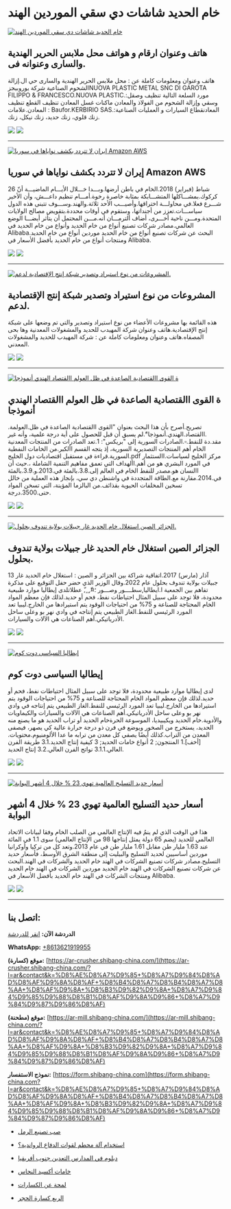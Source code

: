 # خام الحديد شاشات دي سقي الموردين الهند

<a href="https://swt.shibang-china.com/?l=ar&img&k=%D8%AE%D8%A7%D9%85+%D8%A7%D9%84%D8%AD%D8%AF%D9%8A%D8%AF+%D8%B4%D8%A7%D8%B4%D8%A7%D8%AA+%D8%AF%D9%8A+%D8%B3%D9%82%D9%8A+%D8%A7%D9%84%D9%85%D9%88%D8%B1%D8%AF%D9%8A%D9%86+%D8%A7%D9%84%D9%87%D9%86%D8%AF" target="_blank">![خام الحديد شاشات دي سقي الموردين الهند](http://static.shibang-china.com/all-800x300/997.jpg)</a>

## هاتف وعنوان ارقام و هواتف محل ملابس الحرير الهندية والسارى وعنوانه فى.
هاتف وعنوان ومعلومات كاملة عن : محل ملابس الحرير الهندية والسارى حي ال.إزالة الشحوم الصناعية شركة يوروبيجزNUOVA PLASTIC METAL SNC DI GAROTA FILIPPO &amp; FRANCESCO.NUOVA PLASTIC.:مورد السلعة التالية تنظيف وصقل وسقي وإزالة الشحوم من الفولاذ والمعادن ماكنات غسل المعادن تنظيف القطع تنظيف المعادن.علامات : Baufor.KERBIRIO SAS.المعادنقطاع السيارات و العمليات الصناعية: زنك قلوي، زنك حديد، زنك نيكل، زنك.


<a href="https://whatsapp.shibangsoft.com/WhatsApp.php" target="_blank" title="WhatsApp">![](http://static.shibang-china.com/icon/whatsapp.png)</a> <a href="https://swt.shibang-china.com/?l=ar&icon&k=%D8%AE%D8%A7%D9%85+%D8%A7%D9%84%D8%AD%D8%AF%D9%8A%D8%AF+%D8%B4%D8%A7%D8%B4%D8%A7%D8%AA+%D8%AF%D9%8A+%D8%B3%D9%82%D9%8A+%D8%A7%D9%84%D9%85%D9%88%D8%B1%D8%AF%D9%8A%D9%86+%D8%A7%D9%84%D9%87%D9%86%D8%AF" target="_blank">![](http://static.shibang-china.com/icon/chat-ar.png)</a>

---

<a href="https://swt.shibang-china.com/?l=ar&img&k=%D8%AE%D8%A7%D9%85+%D8%A7%D9%84%D8%AD%D8%AF%D9%8A%D8%AF+%D8%B4%D8%A7%D8%B4%D8%A7%D8%AA+%D8%AF%D9%8A+%D8%B3%D9%82%D9%8A+%D8%A7%D9%84%D9%85%D9%88%D8%B1%D8%AF%D9%8A%D9%86+%D8%A7%D9%84%D9%87%D9%86%D8%AF" target="_blank">![إﻳﺮان ﻻ ﺗﺘﺮدد ﺑﻜﺸﻒ ﻧﻮاﻳﺎﻫﺎ ﻓﻲ ﺳﻮرﻳﺎ Amazon AWS](http://static.shibang-china.com/all-800x300/1479.jpg)</a>

## إﻳﺮان ﻻ ﺗﺘﺮدد ﺑﻜﺸﻒ ﻧﻮاﻳﺎﻫﺎ ﻓﻲ ﺳﻮرﻳﺎ Amazon AWS
26 شباط (فبراير) 2018.اﻟﺨﺎم ﻓﻲ ﺑﺎﻃﻦ أرﺿﻬﺎ.وﺑـــﺪا ﺧـــﻼل اﻷﻳـــﺎم اﻟﻤﺎﺿﻴـــﺔ أنّ ﻛﺮﻛﻮك.ﺑﻤﺸـــﺎﻛﻠﻬﺎ اﻟﻤﺘﺸـــﺎﺑﻜﺔ ﺑﻤﺜﺎﺑﺔ ﺧﺎﺻﺮة رﺧﻮة.أﻣـــﺎم ﺗﻨﻈﻴﻢ داﻋـــﺶ، وأن اﻷﺧﻴﺮ ﺷـــﺮع ﻓﻌﻼ.ﻓﻲ ﻣﺤﺎوﻟـــﺔ اﺧﺘﺮاﻗﻬﺎ.وأﺻﻴـــﺐ اﻷﺣﺪ ﺛﻼﺛﺔ.واﻟﻬﻨﺪ.وﺳـــﻮف ﺗﺘﺒﻨﻰ ﻫﺬه اﻟﺪول ﺳﻴﺎﺳـــﺎت.ﺗﻌﺰز ﻣﻦ أﺟﻨﺪاﺗﻬﺎ، وﺳﺘﻘﻮم ﻓﻲ أوﻗﺎت ﻣﺤﺪدة.ﺑﺘﻘﻮﻳﺾ ﻣﺼﺎﻟﺢ اﻟﻮﻻﻳﺎت اﻟﻤﺘﺤﺪة.وﻣـــﻦ ﻧﺎﺣﻴﺔ أﺧـــﺮى، أﺿﺎف أﻟﺘﺮﻣـــﺎن أﻧﻪ.ﻣـــﻦ اﻟﻤﺤﺘﻤﻞ أن ﻳﺘﺄﺛﺮ أﻳﻀـــﺎ اﻟﻮﺿﻊ اﻟﻌﺎﻟﻤﻲ.مصادر شركات تصنيع أنواع من خام الحديد وأنواع من خام الحديد في Alibaba.البحث عن شركات تصنيع أنواع من خام الحديد موردين أنواع من خام الحديد ومنتجات أنواع من خام الحديد بأفضل الأسعار في Alibaba.


<a href="https://whatsapp.shibangsoft.com/WhatsApp.php" target="_blank" title="WhatsApp">![](http://static.shibang-china.com/icon/whatsapp.png)</a> <a href="https://swt.shibang-china.com/?l=ar&icon&k=%D8%AE%D8%A7%D9%85+%D8%A7%D9%84%D8%AD%D8%AF%D9%8A%D8%AF+%D8%B4%D8%A7%D8%B4%D8%A7%D8%AA+%D8%AF%D9%8A+%D8%B3%D9%82%D9%8A+%D8%A7%D9%84%D9%85%D9%88%D8%B1%D8%AF%D9%8A%D9%86+%D8%A7%D9%84%D9%87%D9%86%D8%AF" target="_blank">![](http://static.shibang-china.com/icon/chat-ar.png)</a>

---

<a href="https://swt.shibang-china.com/?l=ar&img&k=%D8%AE%D8%A7%D9%85+%D8%A7%D9%84%D8%AD%D8%AF%D9%8A%D8%AF+%D8%B4%D8%A7%D8%B4%D8%A7%D8%AA+%D8%AF%D9%8A+%D8%B3%D9%82%D9%8A+%D8%A7%D9%84%D9%85%D9%88%D8%B1%D8%AF%D9%8A%D9%86+%D8%A7%D9%84%D9%87%D9%86%D8%AF" target="_blank">![المشروعات من نوع استيراد وتصدير شبكة إنتج الإقتصادية لدعم.](http://static.shibang-china.com/all-800x300/907.jpg)</a>

## المشروعات من نوع استيراد وتصدير شبكة إنتج الإقتصادية لدعم.
هذه القائمة بها مشروعات الأعضاء من نوع استيراد وتصدير والتي تم وضعها على شبكة إنتج الإقتصادية.هاتف وعنوان شركة المهيدب للحديد والمشغولات المعدنية وها بحى المصفاه.هاتف وعنوان ومعلومات كاملة عن : شركة المهيدب للحديد والمشغولات المعدني.


<a href="https://whatsapp.shibangsoft.com/WhatsApp.php" target="_blank" title="WhatsApp">![](http://static.shibang-china.com/icon/whatsapp.png)</a> <a href="https://swt.shibang-china.com/?l=ar&icon&k=%D8%AE%D8%A7%D9%85+%D8%A7%D9%84%D8%AD%D8%AF%D9%8A%D8%AF+%D8%B4%D8%A7%D8%B4%D8%A7%D8%AA+%D8%AF%D9%8A+%D8%B3%D9%82%D9%8A+%D8%A7%D9%84%D9%85%D9%88%D8%B1%D8%AF%D9%8A%D9%86+%D8%A7%D9%84%D9%87%D9%86%D8%AF" target="_blank">![](http://static.shibang-china.com/icon/chat-ar.png)</a>

---

<a href="https://swt.shibang-china.com/?l=ar&img&k=%D8%AE%D8%A7%D9%85+%D8%A7%D9%84%D8%AD%D8%AF%D9%8A%D8%AF+%D8%B4%D8%A7%D8%B4%D8%A7%D8%AA+%D8%AF%D9%8A+%D8%B3%D9%82%D9%8A+%D8%A7%D9%84%D9%85%D9%88%D8%B1%D8%AF%D9%8A%D9%86+%D8%A7%D9%84%D9%87%D9%86%D8%AF" target="_blank">![ة القوى االقتصادية الصاعدة في ظل العولم االقتصاد الهندي أنموذجا](http://static.shibang-china.com/all-800x300/212.jpg)</a>

## ة القوى االقتصادية الصاعدة في ظل العولم االقتصاد الهندي أنموذجا
تصريح.أصرح بأن هذا البحث بعنوان &quot;القوى االقتصادية الصاعدة في ظل.العولمة. .االقتصاد.الهندي.أنموذجا&quot;ً.لم يسبق أن قبل للحصول على أية درجة علمية، وأنه غير مقد.دة للنفط.▫.الصادرات السورية إلى &quot;بريكس&quot;: 1.تعد الصادرات من المنتجات المعدنية الخام أهم المنتجات التصديرية السورية، إذ يتجه القسم األكبر.من الخامات النفطية السورية.قراءة في مستقبل اقتصاديات دول الخليج.pdf مركز الخليج لسياسات.االستثمار في المورد البشري هو من أهم.األهداف التي تعمق مفاهيم التنمية الشاملة ،.حيث أن االنسان هو.مصدر للنفط الخام في العالم إلى.3.8.بالمئة في.2013.و.3.9.بالمئة في.2014.مقارنة مع.الطاقة المتجددة في واشنطن دي سي، بإنجاز هذه العملية من خالل تسخين المخلفات الحيوية بقذائف.من البالزما المؤينة، التي تسخن المواد حتى.3500.درجة.


<a href="https://whatsapp.shibangsoft.com/WhatsApp.php" target="_blank" title="WhatsApp">![](http://static.shibang-china.com/icon/whatsapp.png)</a> <a href="https://swt.shibang-china.com/?l=ar&icon&k=%D8%AE%D8%A7%D9%85+%D8%A7%D9%84%D8%AD%D8%AF%D9%8A%D8%AF+%D8%B4%D8%A7%D8%B4%D8%A7%D8%AA+%D8%AF%D9%8A+%D8%B3%D9%82%D9%8A+%D8%A7%D9%84%D9%85%D9%88%D8%B1%D8%AF%D9%8A%D9%86+%D8%A7%D9%84%D9%87%D9%86%D8%AF" target="_blank">![](http://static.shibang-china.com/icon/chat-ar.png)</a>

---

<a href="https://swt.shibang-china.com/?l=ar&img&k=%D8%AE%D8%A7%D9%85+%D8%A7%D9%84%D8%AD%D8%AF%D9%8A%D8%AF+%D8%B4%D8%A7%D8%B4%D8%A7%D8%AA+%D8%AF%D9%8A+%D8%B3%D9%82%D9%8A+%D8%A7%D9%84%D9%85%D9%88%D8%B1%D8%AF%D9%8A%D9%86+%D8%A7%D9%84%D9%87%D9%86%D8%AF" target="_blank">![الجزائر الصين استغلال خام الحديد غار جبيلات بولاية تندوف بحلول.](http://static.shibang-china.com/all-800x300/288.jpg)</a>

## الجزائر الصين استغلال خام الحديد غار جبيلات بولاية تندوف بحلول.
13 آذار (مارس) 2017.اتفاقية شراكة بين الجزائر و الصين : استغلال خام الحديد غار جبيلات بولاية تندوف بحلول عام 2022.وقال الوزير الذي حضر حفل التوقيع على مذكرة تفاهم بين الجمعية ا.ايطاليا,سطــــور وصـــور ؛¤ّ,¸¸,ّ عطلاتلدى إيطاليا موارد طبيعية محدودة، فلا توجد على سبيل المثال احتياطات نفط، فحم أو حديد.لذلك فإن معظم المواد الخام المحتاجة للصناعة و 75% من احتياجات الوقود يتم استيرادها من الخارج.ليبيا تعد المورد الرئيسي للنفط.الغاز الطبيعي يتم إنتاجه في وادي نهر بو وعلى ساحل الأدرياتيكي.أهم الصناعات هي الآلات والسيارات.


<a href="https://whatsapp.shibangsoft.com/WhatsApp.php" target="_blank" title="WhatsApp">![](http://static.shibang-china.com/icon/whatsapp.png)</a> <a href="https://swt.shibang-china.com/?l=ar&icon&k=%D8%AE%D8%A7%D9%85+%D8%A7%D9%84%D8%AD%D8%AF%D9%8A%D8%AF+%D8%B4%D8%A7%D8%B4%D8%A7%D8%AA+%D8%AF%D9%8A+%D8%B3%D9%82%D9%8A+%D8%A7%D9%84%D9%85%D9%88%D8%B1%D8%AF%D9%8A%D9%86+%D8%A7%D9%84%D9%87%D9%86%D8%AF" target="_blank">![](http://static.shibang-china.com/icon/chat-ar.png)</a>

---

<a href="https://swt.shibang-china.com/?l=ar&img&k=%D8%AE%D8%A7%D9%85+%D8%A7%D9%84%D8%AD%D8%AF%D9%8A%D8%AF+%D8%B4%D8%A7%D8%B4%D8%A7%D8%AA+%D8%AF%D9%8A+%D8%B3%D9%82%D9%8A+%D8%A7%D9%84%D9%85%D9%88%D8%B1%D8%AF%D9%8A%D9%86+%D8%A7%D9%84%D9%87%D9%86%D8%AF" target="_blank">![إيطاليا السياسى دوت كوم](http://static.shibang-china.com/all-800x300/1338.jpg)</a>

## إيطاليا السياسى دوت كوم
لدى إيطاليا موارد طبيعية محدودة، فلا توجد على سبيل المثال احتياطات نفط، فحم أو حديد.لذلك فإن معظم المواد الخام المحتاجة للصناعة و 75% من احتياجات الوقود يتم استيرادها من الخارج.ليبيا تعد المورد الرئيسي للنفط.الغاز الطبيعي يتم إنتاجه في وادي نهر بو وعلى ساحل الأدرياتيكي.أهم الصناعات هي الآلات والسيارات والكيماويات والأدوية.خام الحديد ويكيبيديا، الموسوعة الحرةخام الحديد أو تراب الحديد هو ما يصنع منه الحديد، يستخرج من الصخور ويوضع في فرن ذو درجة حرارة عالية كي يصهر، فيصفى المعدن من التراب.كذلك أيضًا يصفي كل معدن من ترابه ما عدا الألومنيوم.محتويات.[أخف].1 المنتجون; 2 أنواع خامات الحديد; 3 كيفية إنتاج الحديد.3.1 طريقة الفرن العالي.3.1.1 نواتج الفرن العالي.3.2 إنتاج الحديد.


<a href="https://whatsapp.shibangsoft.com/WhatsApp.php" target="_blank" title="WhatsApp">![](http://static.shibang-china.com/icon/whatsapp.png)</a> <a href="https://swt.shibang-china.com/?l=ar&icon&k=%D8%AE%D8%A7%D9%85+%D8%A7%D9%84%D8%AD%D8%AF%D9%8A%D8%AF+%D8%B4%D8%A7%D8%B4%D8%A7%D8%AA+%D8%AF%D9%8A+%D8%B3%D9%82%D9%8A+%D8%A7%D9%84%D9%85%D9%88%D8%B1%D8%AF%D9%8A%D9%86+%D8%A7%D9%84%D9%87%D9%86%D8%AF" target="_blank">![](http://static.shibang-china.com/icon/chat-ar.png)</a>

---

<a href="https://swt.shibang-china.com/?l=ar&img&k=%D8%AE%D8%A7%D9%85+%D8%A7%D9%84%D8%AD%D8%AF%D9%8A%D8%AF+%D8%B4%D8%A7%D8%B4%D8%A7%D8%AA+%D8%AF%D9%8A+%D8%B3%D9%82%D9%8A+%D8%A7%D9%84%D9%85%D9%88%D8%B1%D8%AF%D9%8A%D9%86+%D8%A7%D9%84%D9%87%D9%86%D8%AF" target="_blank">![أسعار حديد التسليح العالمية تهوي 23 % خلال 4 أشهر البوابة](http://static.shibang-china.com/all-800x300/385.jpg)</a>

## أسعار حديد التسليح العالمية تهوي 23 % خلال 4 أشهر البوابة
هذا في الوقت الذي لم ينمُ فيه الإنتاج العالمي من الصلب الخام وفقا لبيانات الاتحاد العالمي للحديد (يضم 65 دولة يمثل إنتاجها 98 من الإنتاج العالمي) سوى 1.1 في المائة عند 1.63 مليار طن مقابل 1.61 مليار طن في عام 2013.وتعد كل من تركيا وأوكرانيا موردين أساسيين لحديد التسليح والبيليت إلى منطقة الشرق الأوسط، فأسعار حديد التسليح.مصادر شركات تصنيع الشركات في الهند خام الحديد والشركات في الهند.البحث عن شركات تصنيع الشركات في الهند خام الحديد موردين الشركات في الهند خام الحديد ومنتجات الشركات في الهند خام الحديد بأفضل الأسعار في Alibaba.


<a href="https://whatsapp.shibangsoft.com/WhatsApp.php" target="_blank" title="WhatsApp">![](http://static.shibang-china.com/icon/whatsapp.png)</a> <a href="https://swt.shibang-china.com/?l=ar&icon&k=%D8%AE%D8%A7%D9%85+%D8%A7%D9%84%D8%AD%D8%AF%D9%8A%D8%AF+%D8%B4%D8%A7%D8%B4%D8%A7%D8%AA+%D8%AF%D9%8A+%D8%B3%D9%82%D9%8A+%D8%A7%D9%84%D9%85%D9%88%D8%B1%D8%AF%D9%8A%D9%86+%D8%A7%D9%84%D9%87%D9%86%D8%AF" target="_blank">![](http://static.shibang-china.com/icon/chat-ar.png)</a>

---
## اتصل بنا:

**الدردشة الآن:** [انقر للدردشة](https://swt.shibang-china.com?l=ar&contact&k=%D8%AE%D8%A7%D9%85+%D8%A7%D9%84%D8%AD%D8%AF%D9%8A%D8%AF+%D8%B4%D8%A7%D8%B4%D8%A7%D8%AA+%D8%AF%D9%8A+%D8%B3%D9%82%D9%8A+%D8%A7%D9%84%D9%85%D9%88%D8%B1%D8%AF%D9%8A%D9%86+%D8%A7%D9%84%D9%87%D9%86%D8%AF)

**WhatsApp:**  [+8613621919955](https://whatsapp.shibangsoft.com/WhatsApp.php)

**موقع (كسارة):** [https://ar-crusher.shibang-china.com/](https://ar-crusher.shibang-china.com/?l=ar&contact&k=%D8%AE%D8%A7%D9%85+%D8%A7%D9%84%D8%AD%D8%AF%D9%8A%D8%AF+%D8%B4%D8%A7%D8%B4%D8%A7%D8%AA+%D8%AF%D9%8A+%D8%B3%D9%82%D9%8A+%D8%A7%D9%84%D9%85%D9%88%D8%B1%D8%AF%D9%8A%D9%86+%D8%A7%D9%84%D9%87%D9%86%D8%AF)

**موقع (مطحنة):** [https://ar-mill.shibang-china.com/](https://ar-mill.shibang-china.com/?l=ar&contact&k=%D8%AE%D8%A7%D9%85+%D8%A7%D9%84%D8%AD%D8%AF%D9%8A%D8%AF+%D8%B4%D8%A7%D8%B4%D8%A7%D8%AA+%D8%AF%D9%8A+%D8%B3%D9%82%D9%8A+%D8%A7%D9%84%D9%85%D9%88%D8%B1%D8%AF%D9%8A%D9%86+%D8%A7%D9%84%D9%87%D9%86%D8%AF)

**نموذج الاستفسار:** [https://form.shibang-china.com](https://form.shibang-china.com?l=ar&contact&k=%D8%AE%D8%A7%D9%85+%D8%A7%D9%84%D8%AD%D8%AF%D9%8A%D8%AF+%D8%B4%D8%A7%D8%B4%D8%A7%D8%AA+%D8%AF%D9%8A+%D8%B3%D9%82%D9%8A+%D8%A7%D9%84%D9%85%D9%88%D8%B1%D8%AF%D9%8A%D9%86+%D8%A7%D9%84%D9%87%D9%86%D8%AF)

* [صب تصنيع الرمل](../29/%D8%B5%D8%A8%20%D8%AA%D8%B5%D9%86%D9%8A%D8%B9%20%D8%A7%D9%84%D8%B1%D9%85%D9%84.md)

* [استخدام آلة محطم لقوات الدفاع الرواندية؟](../30/%D8%A7%D8%B3%D8%AA%D8%AE%D8%AF%D8%A7%D9%85%20%D8%A2%D9%84%D8%A9%20%D9%85%D8%AD%D8%B7%D9%85%20%D9%84%D9%82%D9%88%D8%A7%D8%AA%20%D8%A7%D9%84%D8%AF%D9%81%D8%A7%D8%B9%20%D8%A7%D9%84%D8%B1%D9%88%D8%A7%D9%86%D8%AF%D9%8A%D8%A9%D8%9F.md)

* [دبلوم في المدارس التعدين جنوب أفريقيا](../30/%D8%AF%D8%A8%D9%84%D9%88%D9%85%20%D9%81%D9%8A%20%D8%A7%D9%84%D9%85%D8%AF%D8%A7%D8%B1%D8%B3%20%D8%A7%D9%84%D8%AA%D8%B9%D8%AF%D9%8A%D9%86%20%D8%AC%D9%86%D9%88%D8%A8%20%D8%A3%D9%81%D8%B1%D9%8A%D9%82%D9%8A%D8%A7.md)

* [خامات أكسيد النحاس](../30/%D8%AE%D8%A7%D9%85%D8%A7%D8%AA%20%D8%A3%D9%83%D8%B3%D9%8A%D8%AF%20%D8%A7%D9%84%D9%86%D8%AD%D8%A7%D8%B3.md)

* [لمحة عن الكسارات](../27/%D9%84%D9%85%D8%AD%D8%A9%20%D8%B9%D9%86%20%D8%A7%D9%84%D9%83%D8%B3%D8%A7%D8%B1%D8%A7%D8%AA.md)

* [الربع كسارة الحجر](../26/%D8%A7%D9%84%D8%B1%D8%A8%D8%B9%20%D9%83%D8%B3%D8%A7%D8%B1%D8%A9%20%D8%A7%D9%84%D8%AD%D8%AC%D8%B1.md)